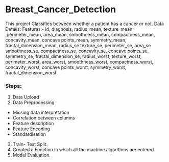 # Breast_Cancer_Detection

This project Classifies between whether a patient has a cancer or not.
Data Details:
Features:- id,	diagnosis,	radius_mean,	texture_mean	,perimeter_mean,	area_mean,	smoothness_mean,	compactness_mean,	concavity_mean,	concave points_mean,	symmetry_mean,	fractal_dimension_mean,	radius_se	texture_se,	perimeter_se,	area_se	smoothness_se,	compactness_se,	concavity_se,	concave points_se,	symmetry_se,	fractal_dimension_se,	radius_worst,	texture_worst,	perimeter_worst,	area_worst,	smoothness_worst,	compactness_worst,	concavity_worst,	concave points_worst,	symmetry_worst,	fractal_dimension_worst.

### Steps:
1. Data Upload
2. Data Preprocessing
  - Missing data interpretation
  - Correlation between columns
  - Feature description
  - Feature Encoding
  - Standardisation
3. Train- Test Split.
4. Created a Function in which all the machine algorithms are entered.
5. Model Evaluation.
